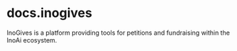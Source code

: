 # docs.inogives
InoGives is a platform providing tools for petitions and fundraising within the InoAi ecosystem.
